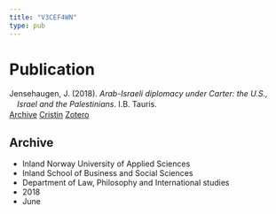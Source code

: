```yaml
---
title: "V3CEF4WN"
type: pub
---
```

<h1>Publication</h1>
<article id="csl-bib-container-V3CEF4WN" class="csl-bib-container">
  <div class="csl-bib-body" style="line-height: 1.35; padding-left: 1em; text-indent:-1em;">
  <div class="csl-entry">Jensehaugen, J. (2018). <i>Arab-Israeli diplomacy under Carter: the U.S., Israel and the Palestinians</i>. I.B. Tauris.</div>
</div>
  <div class="csl-bib-buttons">
    <a href="#taxonomy-article-V3CEF4WN" class="csl-bib-button">Archive</a>
    <a href="https://app.cristin.no/results/show.jsf?id=1590422" alt="Cristin URL" class="csl-bib-button">Cristin</a>
    <a href="http://zotero.org/groups/5402882/items/V3CEF4WN" alt="Zotero URL" class="csl-bib-button">Zotero</a>
  </div>
  <div id="csl-bib-meta-container-V3CEF4WN"></div>
</article>
<div id="csl-bib-meta-V3CEF4WN" class="csl-bib-meta">
  <article id="taxonomy-article-V3CEF4WN" class="taxonomy-article">
    <h1>Archive</h1>
    <ul>
      <li>Inland Norway University of Applied Sciences</li>
      <li>Inland School of Business and Social Sciences</li>
      <li>Department of Law, Philosophy and International studies</li>
      <li>2018</li>
      <li>June</li>
    </ul>
  </article>
</div>
